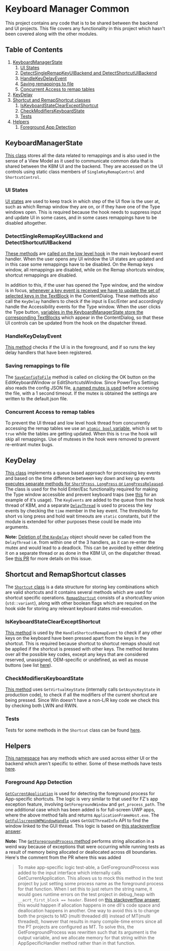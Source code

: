 # Keyboard Manager Common
This project contains any code that is to be shared between the backend and UI projects. This file covers any functionality in this project which hasn't been covered along with the other modules.

## Table of Contents
1. [KeyboardManagerState](#KeyboardManagerState)
    1. [UI States](#UI-States)
    2. [DetectSingleRemapKeyUIBackend and DetectShortcutUIBackend](#DetectSingleRemapKeyUIBackend-and-DetectShortcutUIBackend)
    3. [HandleKeyDelayEvent](#HandleKeyDelayEvent)
    4. [Saving remappings to file](#Saving-remappings-to-file)
    5. [Concurrent Access to remap tables](#Concurrent-Access-to-remap-tables)
2. [KeyDelay](#KeyDelay)
3. [Shortcut and RemapShortcut classes](#Shortcut-and-RemapShortcut-classes)
    1. [IsKeyboardStateClearExceptShortcut](#IsKeyboardStateClearExceptShortcut)
    2. [CheckModifiersKeyboardState](#CheckModifiersKeyboardState)
    3. [Tests](#Tests)
4. [Helpers](#Helpers)
    1. [Foreground App Detection](#Foreground-App-Detection)

## KeyboardManagerState
[This class](https://github.com/microsoft/PowerToys/blob/master/src/modules/keyboardmanager/common/KeyboardManagerState.cpp) stores all the data related to remappings and is also used in the sense of a View Model as it used to communicate common data that is shared between the KBM UI and the backend. They are accessed on the UI controls using static class members of `SingleKeyRemapControl` and `ShortcutControl`.

### UI States
[UI states](https://github.com/microsoft/PowerToys/blob/b80578b1b9a4b24c9945bddac33c771204280107/src/modules/keyboardmanager/common/KeyboardManagerState.h#L27-L42) are used to keep track in which step of the UI flow is the user at, such as which Remap window they are on, or if they have one of the Type windows open. This is required because the hook needs to suppress input and update UI in some cases, and in some cases remappings have to be disabled altogether.

### DetectSingleRemapKeyUIBackend and DetectShortcutUIBackend
[These methods](https://github.com/microsoft/PowerToys/blob/b80578b1b9a4b24c9945bddac33c771204280107/src/modules/keyboardmanager/common/KeyboardManagerState.cpp#L374-L446) are [called on the low level hook](https://github.com/microsoft/PowerToys/blob/b80578b1b9a4b24c9945bddac33c771204280107/src/modules/keyboardmanager/dll/dllmain.cpp#L399-L408) in the main keyboard event handler. When the user opens any UI window the UI states are updated and in this case some remappings have to be disabled. On the Remap keys window, all remappings are disabled, while on the Remap shortcuts window, shortcut remappings are disabled. 

In addition to this, if the user has opened the Type window, and the window is in focus, [whenever a key event is received we have to update the set of selected keys in the TextBlock](https://github.com/microsoft/PowerToys/blob/b80578b1b9a4b24c9945bddac33c771204280107/src/modules/keyboardmanager/common/KeyboardManagerState.cpp#L266-L329) in the ContentDialog. These methods also call the `KeyDelay` handlers to check if the input is Esc/Enter and accordingly handle the Accessibility events for the Type window. When the user clicks the Type button, [variables in the KeyboardManagerState store the corresponding TextBlocks](https://github.com/microsoft/PowerToys/blob/b80578b1b9a4b24c9945bddac33c771204280107/src/modules/keyboardmanager/ui/SingleKeyRemapControl.cpp#L375-L376) which appear in the ContentDialog, so that these UI controls can be updated from the hook on the dispatcher thread.

### HandleKeyDelayEvent
[This method](https://github.com/microsoft/PowerToys/blob/b80578b1b9a4b24c9945bddac33c771204280107/src/modules/keyboardmanager/common/KeyboardManagerState.cpp#L482-L498) checks if the UI is in the foreground, and if so runs the key delay handlers that have been registered.

### Saving remappings to file
The [`SaveConfigToFile`](https://github.com/microsoft/PowerToys/blob/b80578b1b9a4b24c9945bddac33c771204280107/src/modules/keyboardmanager/common/KeyboardManagerState.cpp#L500-L607) method is called on clicking the OK button on the EditKeyboardWindow or EditShortcutsWindow. Since PowerToys Settings also reads the config JSON file, [a named mutex is used](https://github.com/microsoft/PowerToys/blob/b80578b1b9a4b24c9945bddac33c771204280107/src/modules/keyboardmanager/common/KeyboardManagerState.cpp#L582-L600) before accessing the file, with a 1 second timeout. If the mutex is obtained the settings are written to the default.json file.

### Concurrent Access to remap tables
To prevent the UI thread and low level hook thread from concurrently accessing the remap tables we use an [`atomic bool` variable](https://github.com/microsoft/PowerToys/blob/b80578b1b9a4b24c9945bddac33c771204280107/src/modules/keyboardmanager/common/KeyboardManagerState.h#L91-L92), which is set to `true` while the tables are getting updated. When this is `true` the hook will skip all remappings. Use of mutexes in the hook were removed to prevent re-entrant mutex bugs.

## KeyDelay
[This class](https://github.com/microsoft/PowerToys/blob/master/src/modules/keyboardmanager/common/KeyDelay.cpp) implements a queue based approach for processing key events and based on the time difference between key down and key up events [executes separate methods for `ShortPress`, `LongPress` or `LongPressReleased`](https://github.com/microsoft/PowerToys/blob/b80578b1b9a4b24c9945bddac33c771204280107/src/modules/keyboardmanager/common/KeyDelay.h#L69-L72). The class is used for the hold Enter/Esc functionality required for making the Type window accessible and prevent keyboard traps (see [this](https://github.com/microsoft/PowerToys/blob/b80578b1b9a4b24c9945bddac33c771204280107/src/modules/keyboardmanager/ui/SingleKeyRemapControl.cpp#L273-L292) for an example of it's usage). The `KeyEvents` are added to the queue from the hook thread of KBM, and a separate [`DelayThread`](https://github.com/microsoft/PowerToys/blob/b80578b1b9a4b24c9945bddac33c771204280107/src/modules/keyboardmanager/common/KeyDelay.cpp#L142-L166) is used to process the key events by checking the `time` member in the key event. The thresholds for short vs long press and hold wait timeouts are `static` constants, but if the module is extended for other purposes these could be made into arguments.

**Note:** [Deletion of the `KeyDelay`](https://github.com/microsoft/PowerToys/blob/b80578b1b9a4b24c9945bddac33c771204280107/src/modules/keyboardmanager/common/KeyDelay.cpp#L4-L12) object should never be called from the `DelayThread` i.e. from within one of the 3 handlers, as it can re-enter the mutex and would lead to a deadlock. This can be avoided by either deleting it on a separate thread or as done in the KBM UI, on the dispatcher thread. See [this PR](https://github.com/microsoft/PowerToys/pull/6959#issue-496583547) for more details on this issue.

## Shortcut and RemapShortcut classes
The [`Shortcut` class](https://github.com/microsoft/PowerToys/blob/master/src/modules/keyboardmanager/common/Shortcut.h) is a data structure for storing key combinations which are valid shortcuts and it contains several methods which are used for shortcut specific operations. [`RemapShortcut`](https://github.com/microsoft/PowerToys/blob/master/src/modules/keyboardmanager/common/RemapShortcut.h) consists of a shortcut/key union (`std::variant`), along with other boolean flags which are required on the hook side for storing any relevant keyboard states mid-execution.

### IsKeyboardStateClearExceptShortcut
[This method](https://github.com/microsoft/PowerToys/blob/b80578b1b9a4b24c9945bddac33c771204280107/src/modules/keyboardmanager/common/Shortcut.cpp#L665-L813) is used by the `HandleShortcutRemapEvent` to check if any other keys on the keyboard have been pressed apart from the keys in the shortcut. This is required because shortcut to shortcut remaps should not be applied if the shortcut is pressed with other keys. The method iterates over all the possible key codes, except any keys that are considered reserved, unassigned, OEM-specific or undefined, as well as mouse buttons (see list [here](https://github.com/microsoft/PowerToys/blob/b80578b1b9a4b24c9945bddac33c771204280107/src/modules/keyboardmanager/common/Shortcut.cpp#L628-L663)).

### CheckModifiersKeyboardState
[This method](https://github.com/microsoft/PowerToys/blob/b80578b1b9a4b24c9945bddac33c771204280107/src/modules/keyboardmanager/common/Shortcut.cpp#L517-L614) uses `GetVirtualKeyState` (internally calls `GetAsyncKeyState` in production code), to check if all the modifiers of the current shortcut are being pressed. Since Win doesn't have a non-L/R key code we check this by checking both LWIN and RWIN.

### Tests
Tests for some methods in the `Shortcut` class can be found [here](https://github.com/microsoft/PowerToys/blob/master/src/modules/keyboardmanager/test/ShortcutTests.cpp).

## Helpers
[This namespace](https://github.com/microsoft/PowerToys/blob/master/src/modules/keyboardmanager/common/Helpers.cpp) has any methods which are used across either UI or the backend which aren't specific to either. Some of these methods have tests [here](https://github.com/microsoft/PowerToys/blob/master/src/modules/keyboardmanager/test/SetKeyEventTests.cpp).

### Foreground App Detection
[`GetCurrentApplication`](https://github.com/microsoft/PowerToys/blob/b80578b1b9a4b24c9945bddac33c771204280107/src/modules/keyboardmanager/common/Helpers.cpp#L226-L268) is used for detecting the foreground process for App-specific shortcuts. The logic is very similar to that used for FZ's app exception feature, involving `GetForegroundWindow` and `get_process_path`. The one additional case which has been added is for full-screen UWP apps, where the above method fails and returns `ApplicationFrameHost.exe`. The [`GetFullscreenUWPWindowHandle`](https://github.com/microsoft/PowerToys/blob/b80578b1b9a4b24c9945bddac33c771204280107/src/modules/keyboardmanager/common/Helpers.cpp#L210-L224) uses `GetGUIThreadInfo` API to find the window linked to the GUI thread. This logic is based on [this stackoverflow answer](https://stackoverflow.com/questions/39702704/connecting-uwp-apps-hosted-by-applicationframehost-to-their-real-processes/55353165#55353165).

**Note:** The [`GetForegroundProcess` method](https://github.com/microsoft/PowerToys/blob/b80578b1b9a4b24c9945bddac33c771204280107/src/modules/keyboardmanager/dll/Input.cpp#L17-L21) performs string allocation in a weird way because of exceptions that were occurring while running tests as a result of memory being allocated or deallocated across dll boundaries. Here's the comment from the PR where this was added
> To make app-specific logic test-able, a GetForegroundProcess was added to the input interface which internally calls GetCurrentApplication. This allows us to mock this method in the test project by just setting some process name as the foreground process for that function. When I set this to just return the string name, it would goes runtime errors on the test project in debug_heap with `__acrt_first_block == header`. Based on [this stackoverflow answer](https://stackoverflow.com/a/35311928), this would happen if allocation happens in one dll's code space and deallocation happens in another. One way to avoid this is to change both the projects to MD (multi threaded dll) instead of MT(multi threaded), however that results in many compile-time errors since all the PT projects are configured as MT. To solve this, the GetForegroundProcess was rewritten such that its argument is the output variable, and we allocate memory for that string within the AppSpecificHandler method rather than in that function.
